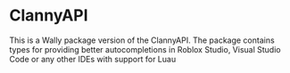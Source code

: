 # ClannyAPI

This is a Wally package version of the ClannyAPI.
The package contains types for providing better autocompletions in Roblox Studio, Visual Studio Code
or any other IDEs with support for Luau
